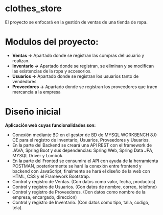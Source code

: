 # clothes_store
El proyecto se enfocará en la gestión de ventas de una tienda de ropa. 

# Modulos del proyecto:

- **Ventas ->**  Apartado donde se registran las compras del usuario y realizan. 
- **Inventario ->** Apartado donde se registran, se eliminan y se modifican las existencias de la ropa y accesorios.
- **Usuarios ->** Apartado donde se registran los usuarios tanto de vendedores
- **Proveedores ->** Apartado donde se registran los proveedores que traen mercancia a la empresa

# Diseño inicial
**Aplicación web cuyas funcionalidades son:**

- Conexión mediante BD en el gestor de BD de MYSQL WORKBENCH 8.0 CE para el registro de Inventario, Usuarios, Proveedores y Usuarios.
- En la parte del Backend se creará una API REST con el framework de JAVA, Spring Boot y sus dependencias: Spring Web, Spring Data JPA, MYSQL Driver y Lombok.
- En la parte del Fronted se consumira el API con ayuda de la herramienta POSTMAN, posteriormente se hará la conexión entre frontend y backend con JavaScript, finalmente se hará el diseño de la web con HTML, CSS y el Framework Bootstrap. 
- Control y registro de Ventas. (Con datos como valor, fecha, productos)
- Control y registro de Usuarios. (Con datos de nombre, correo, telefono)
- Control y registro de Proveedores. (Con datos como nombre de la empresa, encargado, direccion)
- Control y registro de Inventario. (Con datos como tipo, talla, codigo, tela).
  
  

  
